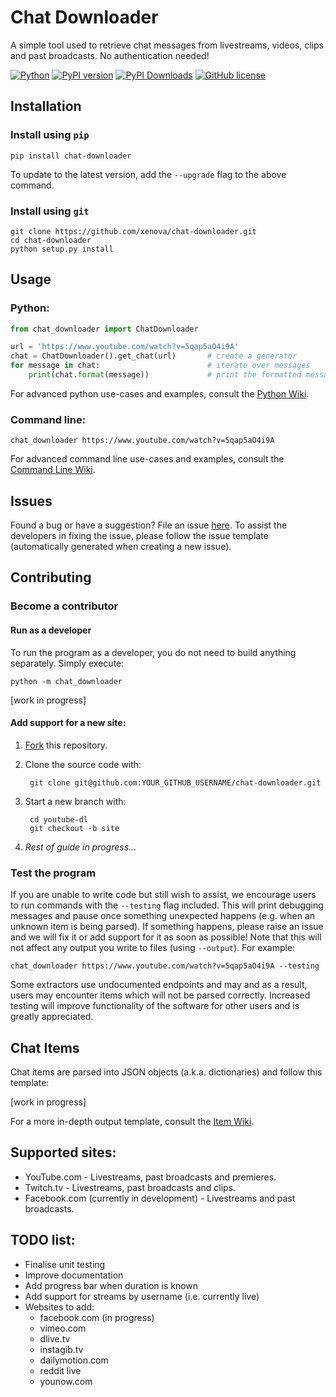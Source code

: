 # Chat Downloader
A simple tool used to retrieve chat messages from livestreams, videos, clips and past broadcasts. No authentication needed!

[![Python](https://img.shields.io/pypi/pyversions/chat-downloader)](https://pypi.org/project/chat-downloader)
[![PyPI version](https://img.shields.io/pypi/v/chat-downloader.svg)](https://pypi.org/project/chat-downloader)
[![PyPI Downloads](https://img.shields.io/pypi/dm/chat-downloader)](https://pypi.org/project/chat-downloader)
[![GitHub license](https://img.shields.io/github/license/xenova/chat-downloader)](https://github.com/xenova/chat-downloader/blob/master/LICENSE)



<!---
[![GitHub issues](https://img.shields.io/github/issues/xenova/chat-downloader)](https://badge.fury.io/py/chat-downloader)
[![GitHub forks](https://img.shields.io/github/forks/xenova/chat-downloader)](https://badge.fury.io/py/chat-downloader)
[![GitHub stars](https://img.shields.io/github/stars/xenova/chat-downloader)](https://badge.fury.io/py/chat-downloader)
[![Downloads](https://img.shields.io/github/downloads/xenova/chat-downloader/total.svg)](https://github.com/xenova/chat-downloader/releases)
-->

## Installation
### Install using `pip`
```
pip install chat-downloader
```

To update to the latest version, add the `--upgrade` flag to the above command.
### Install using `git`
```
git clone https://github.com/xenova/chat-downloader.git
cd chat-downloader
python setup.py install
```

## Usage

### Python:
```python
from chat_downloader import ChatDownloader

url = 'https://www.youtube.com/watch?v=5qap5aO4i9A'
chat = ChatDownloader().get_chat(url)       # create a generator
for message in chat:                        # iterate over messages
    print(chat.format(message))             # print the formatted message
```
For advanced python use-cases and examples, consult the [Python Wiki](https://github.com/xenova/chat-downloader/wiki/Python-Documentation).

### Command line:
```
chat_downloader https://www.youtube.com/watch?v=5qap5aO4i9A
```

For advanced command line use-cases and examples, consult the [Command Line Wiki](https://github.com/xenova/chat-downloader/wiki/Command-Line-Usage).


## Issues
Found a bug or have a suggestion? File an issue [here](https://github.com/xenova/chat-downloader/issues/new). To assist the developers in fixing the issue, please follow the issue template (automatically generated when creating a new issue).

## Contributing
### Become a contributor
#### Run as a developer
To run the program as a developer, you do not need to build anything separately. Simply execute:
```
python -m chat_downloader
```
[work in progress]

#### Add support for a new site:
1. [Fork](https://github.com/xenova/chat-downloader/fork) this repository.
2. Clone the source code with:

        git clone git@github.com:YOUR_GITHUB_USERNAME/chat-downloader.git
3. Start a new branch with:

        cd youtube-dl
        git checkout -b site
4. *Rest of guide in progress...*

### Test the program
If you are unable to write code but still wish to assist, we encourage users to run commands with the `--testing` flag included. This will print debugging messages and pause once something unexpected happens (e.g. when an unknown item is being parsed). If something happens, please raise an issue and we will fix it or add support for it as soon as possible!
Note that this will not affect any output you write to files (using `--output`).
 For example:

```
chat_downloader https://www.youtube.com/watch?v=5qap5aO4i9A --testing
```

Some extractors use undocumented endpoints and may and as a result, users may encounter items which will not be parsed correctly. Increased testing will improve functionality of the software for other users and is greatly appreciated.


## Chat Items
Chat items are parsed into JSON objects (a.k.a. dictionaries) and follow this template:

[work in progress]

For a more in-depth output template, consult the [Item Wiki](https://github.com/xenova/chat-downloader/wiki/Item-Template).

## Supported sites:
- YouTube.com - Livestreams, past broadcasts and premieres.
- Twitch.tv - Livestreams, past broadcasts and clips.
- Facebook.com (currently in development) - Livestreams and past broadcasts.

## TODO list:
- Finalise unit testing
- Improve documentation
- Add progress bar when duration is known
- Add support for streams by username (i.e. currently live)
- Websites to add:
    - facebook.com (in progress)
    - vimeo.com
    - dlive.tv
    - instagib.tv
    - dailymotion.com
    - reddit live
    - younow.com
